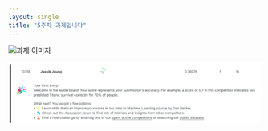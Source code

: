 ```yaml
---
layout: single
title: "5주차 과제입니다"
---
```


![과제 이미지](/my-repository/assets/images/homework.png)



![성공](/docs/assets/images/success.png)
